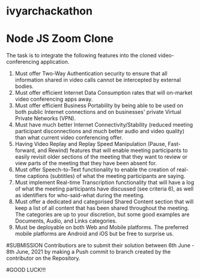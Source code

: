 # ivyarchackathon
# Node JS Zoom Clone

The task is to integrate the following features into the cloned video-conferencing application. 

1. Must offer Two-Way Authentication security to ensure that all information shared in video calls cannot be intercepted by external bodies. 
2. Must offer efficient Internet Data Consumption rates that will on-market video conferencing apps away.
3. Must offer efficient Business Portability by being able to be used on both public Internet connections and on businesses' private Virtual Private Networks (VPN).
4. Must have much better Internet Connectivity/Stability (reduced meeting participant disconnections and much better audio and video quality) than what current video conferencing offer.
5. Having Video Replay and Replay Speed Manipulation (Pause, Fast-forward, and Rewind) features that will enable meeting participants to easily revisit older sections of the meeting that they want to review or view parts of the meeting that they have been absent for.
6. Must offer Speech-to-Text functionality to enable the creation of real-time captions (subtitles) of what the meeting participants are saying.
7. Must implement Real-time Transcription functionality that will have a log of what the meeting participants have discussed (see criteria 6), as well as identifiers for who-said-what during the meeting.
8. Must offer a dedicated and categorised Shared Content section that will keep a list of all content that has been shared throughout the meeting. The categories are up to your discretion, but some good examples are Documents, Audio, and Links categories.
9. Must be deployable on both Web and Mobile platforms. The preferred mobile platforms are Android and iOS but be free to surprise us. 

#SUBMISSION
Contributiors are to submit their solution between 6th June - 8th June, 2021 by making a Push commit to branch created by the contributor on the Repository.

#GOOD LUCK!!!